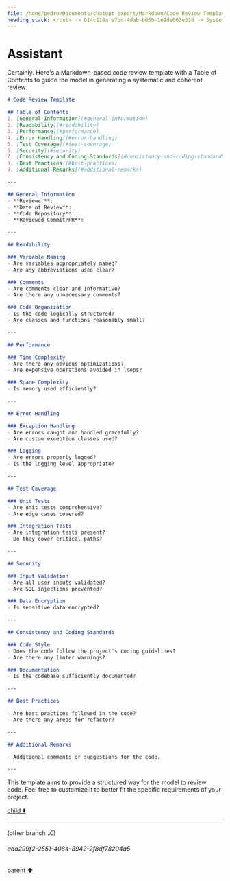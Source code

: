 ```yaml
---
file: /home/pedro/Documents/chatgpt_export/Markdown/Code Review Template Design.md
heading_stack: <root> -> 614c118a-e7bd-4dab-b05b-1e9de063e318 -> System -> 3131d9ce-3bbd-484f-ad76-d940b1b89d05 -> System -> aaa24d68-b640-47f4-8003-0fff2fcafd6c -> User -> dcb6f63d-9e74-4323-881a-676a66b09f52 -> Assistant -> Scope Definition -> Review Objective -> Ethical Guidelines -> Complexity -> Critical Sections -> Technical Depth -> Commentary and Rationale -> Code Smells and Anti-Patterns -> Suggested Improvements -> Test Coverage -> Concurrency and Performance -> Documentation -> aaa2cc11-bb55-4eb7-bac2-4a51c5c7fc26 -> User -> 6639f3ab-d612-4912-927a-c881ce116081 -> Assistant -> Structure and Formatting -> Content -> Interactivity -> Extensibility -> Usability -> Automation -> aaa20e00-6513-49de-97df-f6bf9c8c06c3 -> User -> 6ff1f292-044b-45be-997d-fd21ad691520 -> Assistant
---
```

# Assistant

Certainly. Here's a Markdown-based code review template with a Table of Contents to guide the model in generating a systematic and coherent review.

```markdown
# Code Review Template

## Table of Contents
1. [General Information](#general-information)
2. [Readability](#readability)
3. [Performance](#performance)
4. [Error Handling](#error-handling)
5. [Test Coverage](#test-coverage)
6. [Security](#security)
7. [Consistency and Coding Standards](#consistency-and-coding-standards)
8. [Best Practices](#best-practices)
9. [Additional Remarks](#additional-remarks)

---

## General Information
- **Reviewer**: 
- **Date of Review**: 
- **Code Repository**: 
- **Reviewed Commit/PR**: 

---

## Readability

### Variable Naming
- Are variables appropriately named?
- Are any abbreviations used clear?

### Comments
- Are comments clear and informative?
- Are there any unnecessary comments?

### Code Organization
- Is the code logically structured?
- Are classes and functions reasonably small?

---

## Performance

### Time Complexity
- Are there any obvious optimizations?
- Are expensive operations avoided in loops?

### Space Complexity
- Is memory used efficiently?

---

## Error Handling

### Exception Handling
- Are errors caught and handled gracefully?
- Are custom exception classes used?

### Logging
- Are errors properly logged?
- Is the logging level appropriate?

---

## Test Coverage

### Unit Tests
- Are unit tests comprehensive?
- Are edge cases covered?

### Integration Tests
- Are integration tests present?
- Do they cover critical paths?

---

## Security

### Input Validation
- Are all user inputs validated?
- Are SQL injections prevented?

### Data Encryption
- Is sensitive data encrypted?

---

## Consistency and Coding Standards

### Code Style
- Does the code follow the project's coding guidelines?
- Are there any linter warnings?

### Documentation
- Is the codebase sufficiently documented?

---

## Best Practices

- Are best practices followed in the code?
- Are there any areas for refactor?

---

## Additional Remarks

- Additional comments or suggestions for the code.

---
```

This template aims to provide a structured way for the model to review code. Feel free to customize it to better fit the specific requirements of your project.

[child ⬇️](#aaa299f2-2551-4084-8942-2f8df78204a5)

---

(other branch ⎇)
###### aaa299f2-2551-4084-8942-2f8df78204a5
[parent ⬆️](#6ff1f292-044b-45be-997d-fd21ad691520)
